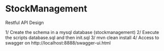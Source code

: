 # StockManagement
Restful API Design

1/ Create the schema in a mysql database (stockmanagement)
2/ Execute the scripts database.sql and then init.sql
3/ mvn clean install 
4/ Access to swagger on http://localhost:8888/swagger-ui.html
